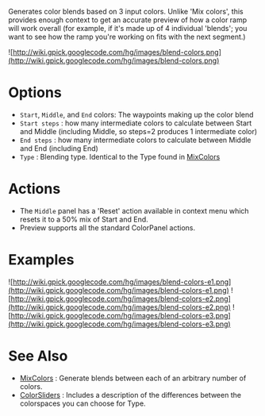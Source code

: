 Generates color blends based on 3 input colors. Unlike 'Mix colors', this provides enough context to
get an accurate preview of how a color ramp will work overall (for example, if it's made up of 4 individual 'blends'; you
want to see how the ramp you're working on fits with the next segment.)

![http://wiki.gpick.googlecode.com/hg/images/blend-colors.png](http://wiki.gpick.googlecode.com/hg/images/blend-colors.png)

# Options #

  * `Start`, `Middle`, and `End` colors: The waypoints making up the color blend
  * `Start steps` : how many intermediate colors to calculate between Start and Middle (including Middle, so steps=2 produces 1 intermediate color)
  * `End steps` : how many intermediate colors to calculate between Middle and End (including End)
  * `Type` : Blending type. Identical to the Type found in [MixColors](MixColors.md)

# Actions #

  * The `Middle` panel has a 'Reset' action available in context menu which resets it to a 50% mix of Start and End.
  * Preview supports all the standard ColorPanel actions.

# Examples #

![http://wiki.gpick.googlecode.com/hg/images/blend-colors-e1.png](http://wiki.gpick.googlecode.com/hg/images/blend-colors-e1.png)
![http://wiki.gpick.googlecode.com/hg/images/blend-colors-e2.png](http://wiki.gpick.googlecode.com/hg/images/blend-colors-e2.png)
![http://wiki.gpick.googlecode.com/hg/images/blend-colors-e3.png](http://wiki.gpick.googlecode.com/hg/images/blend-colors-e3.png)

# See Also #

  * [MixColors](MixColors.md) : Generate blends between each of an arbitrary number of colors.
  * [ColorSliders](ColorSliders.md) : Includes a description of the differences between the colorspaces you can choose for Type.